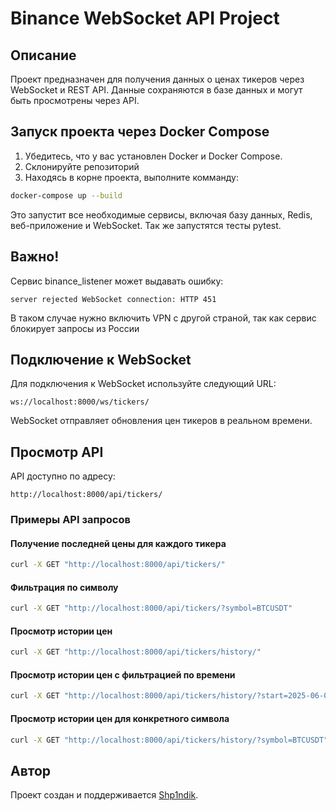# Binance WebSocket API Project

## Описание
Проект предназначен для получения данных о ценах тикеров через WebSocket и REST API. Данные сохраняются в базе данных и могут быть просмотрены через API.

## Запуск проекта через Docker Compose

1. Убедитесь, что у вас установлен Docker и Docker Compose.
2. Склонируйте репозиторий 
3. Находясь в корне проекта, выполните комманду:

```bash
docker-compose up --build
```

Это запустит все необходимые сервисы, включая базу данных, Redis, веб-приложение и WebSocket. Так же запустятся тесты pytest.

## Важно!

Сервис binance_listener может выдавать ошибку: 
```
server rejected WebSocket connection: HTTP 451
```
В таком случае нужно включить VPN с другой страной, так как сервис блокирует запросы из России

## Подключение к WebSocket

Для подключения к WebSocket используйте следующий URL:

```
ws://localhost:8000/ws/tickers/
```

WebSocket отправляет обновления цен тикеров в реальном времени.

## Просмотр API

API доступно по адресу:

```
http://localhost:8000/api/tickers/
```

### Примеры API запросов

#### Получение последней цены для каждого тикера

```bash
curl -X GET "http://localhost:8000/api/tickers/"
```

#### Фильтрация по символу

```bash
curl -X GET "http://localhost:8000/api/tickers/?symbol=BTCUSDT"
```
#### Просмотр истории цен

```bash
curl -X GET "http://localhost:8000/api/tickers/history/"
```

#### Просмотр истории цен с фильтрацией по времени

```bash
curl -X GET "http://localhost:8000/api/tickers/history/?start=2025-06-01T00:00:00Z&end=2025-06-12T00:00:00Z"
```

#### Просмотр истории цен для конкретного символа

```bash
curl -X GET "http://localhost:8000/api/tickers/history/?symbol=BTCUSDT"
```

## Автор

Проект создан и поддерживается [Shp1ndik](https://github.com/Shpindik).
